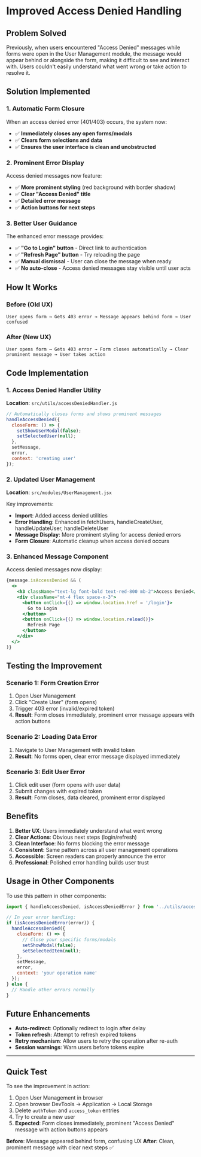 # Improved Access Denied Handling

## Problem Solved

Previously, when users encountered "Access Denied" messages while forms were open in the User Management module, the message would appear behind or alongside the form, making it difficult to see and interact with. Users couldn't easily understand what went wrong or take action to resolve it.

## Solution Implemented

### 1. **Automatic Form Closure**
When an access denied error (401/403) occurs, the system now:
- ✅ **Immediately closes any open forms/modals**
- ✅ **Clears form selections and data**  
- ✅ **Ensures the user interface is clean and unobstructed**

### 2. **Prominent Error Display**
Access denied messages now feature:
- ✅ **More prominent styling** (red background with border shadow)
- ✅ **Clear "Access Denied" title**
- ✅ **Detailed error message**
- ✅ **Action buttons for next steps**

### 3. **Better User Guidance**
The enhanced error message provides:
- ✅ **"Go to Login" button** - Direct link to authentication
- ✅ **"Refresh Page" button** - Try reloading the page
- ✅ **Manual dismissal** - User can close the message when ready
- ✅ **No auto-close** - Access denied messages stay visible until user acts

## How It Works

### Before (Old UX)
```
User opens form → Gets 403 error → Message appears behind form → User confused
```

### After (New UX)  
```
User opens form → Gets 403 error → Form closes automatically → Clear prominent message → User takes action
```

## Code Implementation

### 1. Access Denied Handler Utility
**Location**: `src/utils/accessDeniedHandler.js`

```javascript
// Automatically closes forms and shows prominent messages
handleAccessDenied({
  closeForm: () => {
    setShowUserModal(false);
    setSelectedUser(null);
  },
  setMessage,
  error,
  context: 'creating user'
});
```

### 2. Updated User Management
**Location**: `src/modules/UserManagement.jsx`

Key improvements:
- **Import**: Added access denied utilities
- **Error Handling**: Enhanced in fetchUsers, handleCreateUser, handleUpdateUser, handleDeleteUser
- **Message Display**: More prominent styling for access denied errors
- **Form Closure**: Automatic cleanup when access denied occurs

### 3. Enhanced Message Component

Access denied messages now display:
```jsx
{message.isAccessDenied && (
  <>
    <h3 className="text-lg font-bold text-red-800 mb-2">Access Denied</h3>
    <div className="mt-4 flex space-x-3">
      <button onClick={() => window.location.href = '/login'}>
        Go to Login
      </button>
      <button onClick={() => window.location.reload()}>
        Refresh Page
      </button>
    </div>
  </>
)}
```

## Testing the Improvement

### Scenario 1: Form Creation Error
1. Open User Management
2. Click "Create User" (form opens)
3. Trigger 403 error (invalid/expired token)
4. **Result**: Form closes immediately, prominent error message appears with action buttons

### Scenario 2: Loading Data Error
1. Navigate to User Management with invalid token
2. **Result**: No forms open, clear error message displayed immediately

### Scenario 3: Edit User Error  
1. Click edit user (form opens with user data)
2. Submit changes with expired token
3. **Result**: Form closes, data cleared, prominent error displayed

## Benefits

1. **Better UX**: Users immediately understand what went wrong
2. **Clear Actions**: Obvious next steps (login/refresh) 
3. **Clean Interface**: No forms blocking the error message
4. **Consistent**: Same pattern across all user management operations
5. **Accessible**: Screen readers can properly announce the error
6. **Professional**: Polished error handling builds user trust

## Usage in Other Components

To use this pattern in other components:

```javascript
import { handleAccessDenied, isAccessDeniedError } from '../utils/accessDeniedHandler';

// In your error handling:
if (isAccessDeniedError(error)) {
  handleAccessDenied({
    closeForm: () => {
      // Close your specific forms/modals
      setShowModal(false);
      setSelectedItem(null);
    },
    setMessage,
    error,
    context: 'your operation name'
  });
} else {
  // Handle other errors normally
}
```

## Future Enhancements

- **Auto-redirect**: Optionally redirect to login after delay
- **Token refresh**: Attempt to refresh expired tokens
- **Retry mechanism**: Allow users to retry the operation after re-auth
- **Session warnings**: Warn users before tokens expire

---

## Quick Test

To see the improvement in action:

1. Open User Management in browser
2. Open browser DevTools → Application → Local Storage
3. Delete `authToken` and `access_token` entries
4. Try to create a new user
5. **Expected**: Form closes immediately, prominent "Access Denied" message with action buttons appears

**Before**: Message appeared behind form, confusing UX
**After**: Clean, prominent message with clear next steps ✅
